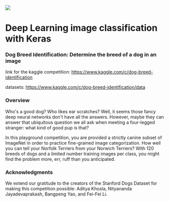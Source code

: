 ![](https://kaggle2.blob.core.windows.net/competitions/kaggle/3333/media/border_collies.png)

# Deep Learning image classification with Keras

### Dog Breed Identification: Determine the breed of a dog in an image

link for the kaggle competition: https://www.kaggle.com/c/dog-breed-identification

datasets: https://www.kaggle.com/c/dog-breed-identification/data

### Overview
Who's a good dog? Who likes ear scratches? Well, it seems those fancy deep neural networks don't have all the answers. However, maybe they can answer that ubiquitous question we all ask when meeting a four-legged stranger: what kind of good pup is that?

In this playground competition, you are provided a strictly canine subset of ImageNet in order to practice fine-grained image categorization. How well you can tell your Norfolk Terriers from your Norwich Terriers? With 120 breeds of dogs and a limited number training images per class, you might find the problem more, err, ruff than you anticipated.

### Acknowledgments
We extend our gratitude to the creators of the Stanford Dogs Dataset for making this competition possible: Aditya Khosla, Nityananda Jayadevaprakash, Bangpeng Yao, and Fei-Fei Li.
